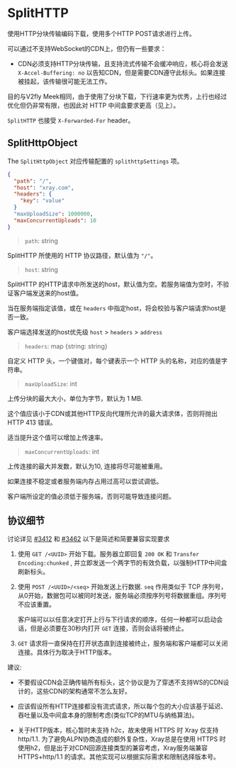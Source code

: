 # SplitHTTP


使用HTTP分块传输编码下载，使用多个HTTP POST请求进行上传。

可以通过不支持WebSocket的CDN上，但仍有一些要求：

- CDN必须支持HTTP分块传输，且支持流式传输不会缓冲响应，核心将会发送 `X-Accel-Buffering: no` 以告知CDN，但是需要CDN遵守此标头。如果连接被挂起，该传输很可能无法工作。

目的与V2fly Meek相同，由于使用了分块下载，下行速率更为优秀，上行也经过优化但仍非常有限，也因此对 HTTP 中间盒要求更高（见上）。

`SplitHTTP` 也接受 `X-Forwarded-For` header。

## SplitHttpObject

The `SplitHttpObject` 对应传输配置的 `splithttpSettings` 项。

```json
{
  "path": "/",
  "host": "xray.com",
  "headers": {
    "key": "value"
  }
  "maxUploadSize": 1000000,
  "maxConcurrentUploads": 10 
}
```

> `path`: string

SplitHTTP 所使用的 HTTP 协议路径，默认值为 `"/"`。

> `host`: string

SplitHTTP 的HTTP请求中所发送的host，默认值为空。若服务端值为空时，不验证客户端发送来的host值。

当在服务端指定该值，或在 ```headers``` 中指定host，将会校验与客户端请求host是否一致。

客户端选择发送的host优先级 ```host``` >  ```headers``` > ```address```

> `headers`: map \{string: string\}

自定义 HTTP 头，一个键值对，每个键表示一个 HTTP 头的名称，对应的值是字符串。

> `maxUploadSize`: int

上传分块的最大大小，单位为字节，默认为 1 MB.

这个值应该小于CDN或其他HTTP反向代理所允许的最大请求体，否则将抛出 HTTP 413 错误。

适当提升这个值可以增加上传速率。

> `maxConcurrentUploads`: int

上传连接的最大并发数，默认为10, 连接将尽可能被重用。

如果连接不稳定或者服务端内存占用过高可以尝试调低。

客户端所设定的值必须低于服务端，否则可能导致连接问题。

## 协议细节

讨论详见 [#3412](https://github.com/XTLS/Xray-core/pull/3412) 和 [#3462](https://github.com/XTLS/Xray-core/pull/3462) 以下是简述和简要兼容实现要求

1. 使用 `GET /<UUID>` 开始下载。服务器立即回复 `200 OK` 和 `Transfer Encoding:chunked` , 并立即发送一个两字节的有效负载，以强制HTTP中间盒刷新标头。

2. 使用 `POST /<UUID>/<seq>` 开始发送上行数据. `seq` 作用类似于 TCP 序列号，从0开始，数据包可以被同时发送，服务端必须按序列号将数据重组。序列号不应该重置。

   客户端可以以任意决定打开上行与下行请求的顺序，任何一种都可以启动会话，但是必须要在30秒内打开 `GET` 连接，否则会话将被终止。

4. `GET` 请求将一直保持在打开状态直到连接被终止，服务端和客户端都可以关闭连接。具体行为取决于HTTP版本。

建议:

* 不要假设CDN会正确传输所有标头，这个协议是为了穿透不支持WS的CDN设计的，这些CDN的架构通常不怎么友好。

* 应该假设所有HTTP连接都没有流式请求，所以每个包的大小应该基于延迟、吞吐量以及中间盒本身的限制考虑(类似TCP的MTU与纳格算法)。

* 关于HTTP版本，核心暂时未支持 h2c，故未使用 HTTPS 时 Xray 仅支持 http/1.1. 为了避免ALPN协商造成的额外复杂性，Xray总是在使用 HTTPS 时使用h2，但是出于对CDN回源连接类型的兼容考虑，Xray服务端兼容 HTTPS+http/1.1 的请求。其他实现可以根据实际需求和限制选择版本号。
